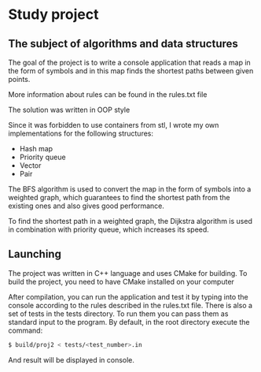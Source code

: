 # Study project
## The subject of algorithms and data structures

The goal of the project is to write a console application that reads a map in the form of symbols and in this map finds the shortest paths between given points.

More information about rules can be found in the rules.txt file

The solution was written in OOP style

Since it was forbidden to use containers from stl, I wrote my own implementations for the following structures:

- Hash map
- Priority queue
- Vector
- Pair

The BFS algorithm is used to convert the map in the form of symbols into a weighted graph, which guarantees to find the shortest path from the existing ones and also gives good performance.

To find the shortest path in a weighted graph, the Dijkstra algorithm is used in combination with priority queue, which increases its speed.

## Launching

The project was written in C++ language and uses CMake for building. To build the project, you need to have CMake installed on your computer

After compilation, you can run the application and test it by typing into the console according to the rules described in the rules.txt file. There is also a set of tests in the tests directory. To run them you can pass them as standard input to the program. By default, in the root directory execute the command:
```bash
$ build/proj2 < tests/<test_number>.in
```
And result will be displayed in console.
